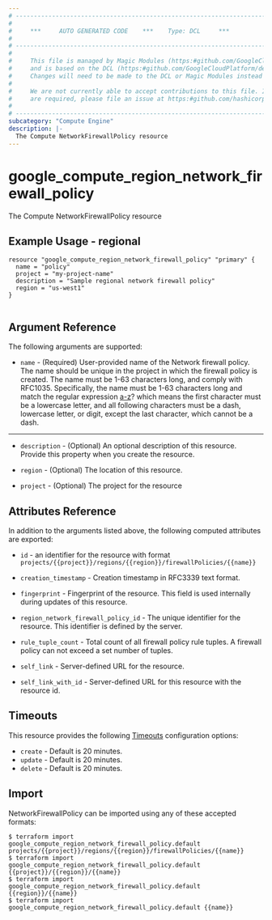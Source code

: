 ```yaml
---
# ----------------------------------------------------------------------------
#
#     ***     AUTO GENERATED CODE    ***    Type: DCL     ***
#
# ----------------------------------------------------------------------------
#
#     This file is managed by Magic Modules (https:#github.com/GoogleCloudPlatform/magic-modules)
#     and is based on the DCL (https:#github.com/GoogleCloudPlatform/declarative-resource-client-library).
#     Changes will need to be made to the DCL or Magic Modules instead of here.
#
#     We are not currently able to accept contributions to this file. If changes
#     are required, please file an issue at https:#github.com/hashicorp/terraform-provider-google/issues/new/choose
#
# ----------------------------------------------------------------------------
subcategory: "Compute Engine"
description: |-
  The Compute NetworkFirewallPolicy resource
---
```


# google_compute_region_network_firewall_policy

The Compute NetworkFirewallPolicy resource

## Example Usage - regional
```hcl
resource "google_compute_region_network_firewall_policy" "primary" {
  name = "policy"
  project = "my-project-name"
  description = "Sample regional network firewall policy"
  region = "us-west1"
}


```

## Argument Reference

The following arguments are supported:

* `name` -
  (Required)
  User-provided name of the Network firewall policy. The name should be unique in the project in which the firewall policy is created. The name must be 1-63 characters long, and comply with RFC1035. Specifically, the name must be 1-63 characters long and match the regular expression [a-z]([-a-z0-9]*[a-z0-9])? which means the first character must be a lowercase letter, and all following characters must be a dash, lowercase letter, or digit, except the last character, which cannot be a dash.
  


- - -

* `description` -
  (Optional)
  An optional description of this resource. Provide this property when you create the resource.
  
* `region` -
  (Optional)
  The location of this resource.
  
* `project` -
  (Optional)
  The project for the resource
  


## Attributes Reference

In addition to the arguments listed above, the following computed attributes are exported:

* `id` - an identifier for the resource with format `projects/{{project}}/regions/{{region}}/firewallPolicies/{{name}}`

* `creation_timestamp` -
  Creation timestamp in RFC3339 text format.
  
* `fingerprint` -
  Fingerprint of the resource. This field is used internally during updates of this resource.
  
* `region_network_firewall_policy_id` -
  The unique identifier for the resource. This identifier is defined by the server.
  
* `rule_tuple_count` -
  Total count of all firewall policy rule tuples. A firewall policy can not exceed a set number of tuples.
  
* `self_link` -
  Server-defined URL for the resource.
  
* `self_link_with_id` -
  Server-defined URL for this resource with the resource id.
  
## Timeouts

This resource provides the following
[Timeouts](https://developer.hashicorp.com/terraform/plugin/sdkv2/resources/retries-and-customizable-timeouts) configuration options:

- `create` - Default is 20 minutes.
- `update` - Default is 20 minutes.
- `delete` - Default is 20 minutes.

## Import

NetworkFirewallPolicy can be imported using any of these accepted formats:

```
$ terraform import google_compute_region_network_firewall_policy.default projects/{{project}}/regions/{{region}}/firewallPolicies/{{name}}
$ terraform import google_compute_region_network_firewall_policy.default {{project}}/{{region}}/{{name}}
$ terraform import google_compute_region_network_firewall_policy.default {{region}}/{{name}}
$ terraform import google_compute_region_network_firewall_policy.default {{name}}
```



